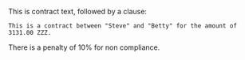 This is contract text, followed by a clause:
``` <clause src="ap://acceptance-of-delivery@0.12.1#721d1aa0999a5d278653e211ae2a64b75fdd8ca6fa1f34255533c942404c5c1f" name="479adbb4-dc55-4d1a-ab12-b6c5e16900c0">
This is a contract between "Steve" and "Betty" for the amount of 3131.00 ZZZ.
```
There is a penalty of 10% for non compliance.